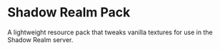 # Shadow Realm Pack

A lightweight resource pack that tweaks vanilla textures for use in the Shadow Realm server.
